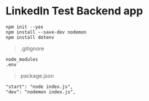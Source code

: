 # LinkedIn Test Backend app

```
npm init --yes
npm install --save-dev nodemon
npm install dotenv
```

> .gitignore

```
node_modules
.env
```

> package.json

```
"start": "node index.js",
"dev": "nodemon index.js",
```